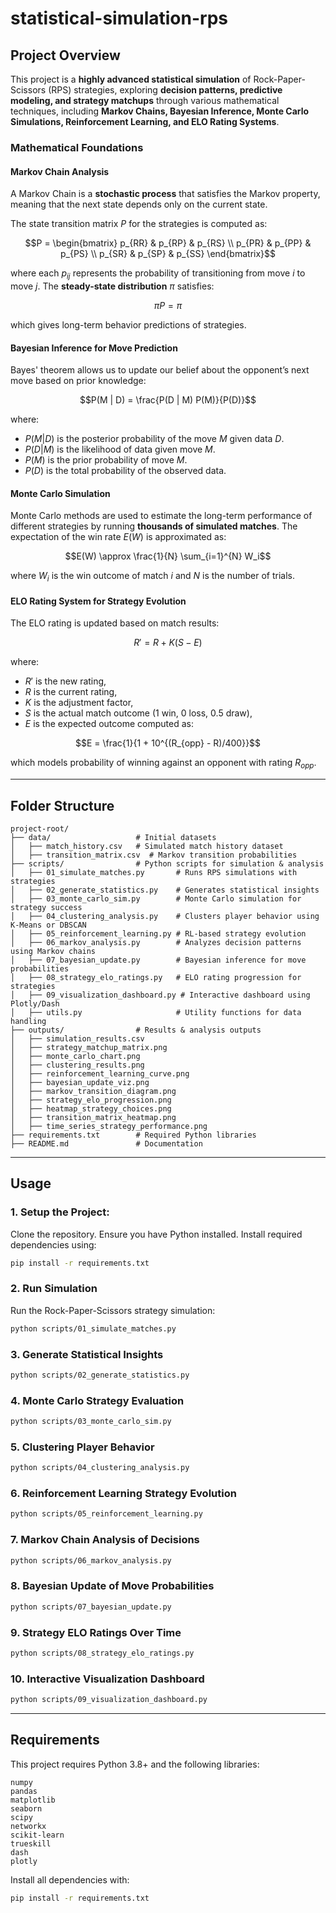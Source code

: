 # statistical-simulation-rps

## Project Overview

This project is a **highly advanced statistical simulation** of Rock-Paper-Scissors (RPS) strategies, exploring **decision patterns, predictive modeling, and strategy matchups** through various mathematical techniques, including **Markov Chains, Bayesian Inference, Monte Carlo Simulations, Reinforcement Learning, and ELO Rating Systems**.

### **Mathematical Foundations**

#### **Markov Chain Analysis**
A Markov Chain is a **stochastic process** that satisfies the Markov property, meaning that the next state depends only on the current state.

The state transition matrix $P$ for the strategies is computed as:

$$P = \begin{bmatrix} p_{RR} & p_{RP} & p_{RS} \\ p_{PR} & p_{PP} & p_{PS} \\ p_{SR} & p_{SP} & p_{SS} \end{bmatrix}$$

where each $p_{ij}$ represents the probability of transitioning from move $i$ to move $j$. The **steady-state distribution** $\pi$ satisfies:

$$\pi P = \pi$$

which gives long-term behavior predictions of strategies.

#### **Bayesian Inference for Move Prediction**
Bayes' theorem allows us to update our belief about the opponent’s next move based on prior knowledge:

$$P(M | D) = \frac{P(D | M) P(M)}{P(D)}$$

where:
- $P(M | D)$ is the posterior probability of the move $M$ given data $D$.
- $P(D | M)$ is the likelihood of data given move $M$.
- $P(M)$ is the prior probability of move $M$.
- $P(D)$ is the total probability of the observed data.

#### **Monte Carlo Simulation**
Monte Carlo methods are used to estimate the long-term performance of different strategies by running **thousands of simulated matches**. The expectation of the win rate $E(W)$ is approximated as:

$$E(W) \approx \frac{1}{N} \sum_{i=1}^{N} W_i$$

where $W_i$ is the win outcome of match $i$ and $N$ is the number of trials.

#### **ELO Rating System for Strategy Evolution**
The ELO rating is updated based on match results:

$$R' = R + K (S - E)$$

where:
- $R'$ is the new rating,
- $R$ is the current rating,
- $K$ is the adjustment factor,
- $S$ is the actual match outcome (1 win, 0 loss, 0.5 draw),
- $E$ is the expected outcome computed as:

$$E = \frac{1}{1 + 10^{(R_{opp} - R)/400}}$$

which models probability of winning against an opponent with rating $R_{opp}$.

---

## Folder Structure

```
project-root/
├── data/                   # Initial datasets
│   ├── match_history.csv   # Simulated match history dataset
│   ├── transition_matrix.csv  # Markov transition probabilities
├── scripts/                # Python scripts for simulation & analysis
│   ├── 01_simulate_matches.py       # Runs RPS simulations with strategies
│   ├── 02_generate_statistics.py    # Generates statistical insights
│   ├── 03_monte_carlo_sim.py        # Monte Carlo simulation for strategy success
│   ├── 04_clustering_analysis.py    # Clusters player behavior using K-Means or DBSCAN
│   ├── 05_reinforcement_learning.py # RL-based strategy evolution
│   ├── 06_markov_analysis.py        # Analyzes decision patterns using Markov chains
│   ├── 07_bayesian_update.py        # Bayesian inference for move probabilities
│   ├── 08_strategy_elo_ratings.py   # ELO rating progression for strategies
│   ├── 09_visualization_dashboard.py # Interactive dashboard using Plotly/Dash
│   ├── utils.py                     # Utility functions for data handling
├── outputs/                # Results & analysis outputs
│   ├── simulation_results.csv
│   ├── strategy_matchup_matrix.png
│   ├── monte_carlo_chart.png
│   ├── clustering_results.png
│   ├── reinforcement_learning_curve.png
│   ├── bayesian_update_viz.png
│   ├── markov_transition_diagram.png
│   ├── strategy_elo_progression.png
│   ├── heatmap_strategy_choices.png
│   ├── transition_matrix_heatmap.png
│   ├── time_series_strategy_performance.png
├── requirements.txt        # Required Python libraries
├── README.md               # Documentation
```

---

## Usage

### **1. Setup the Project:**
Clone the repository.
Ensure you have Python installed.
Install required dependencies using:
```bash
pip install -r requirements.txt
```

### **2. Run Simulation**
Run the Rock-Paper-Scissors strategy simulation:
```bash
python scripts/01_simulate_matches.py
```

### **3. Generate Statistical Insights**
```bash
python scripts/02_generate_statistics.py
```

### **4. Monte Carlo Strategy Evaluation**
```bash
python scripts/03_monte_carlo_sim.py
```

### **5. Clustering Player Behavior**
```bash
python scripts/04_clustering_analysis.py
```

### **6. Reinforcement Learning Strategy Evolution**
```bash
python scripts/05_reinforcement_learning.py
```

### **7. Markov Chain Analysis of Decisions**
```bash
python scripts/06_markov_analysis.py
```

### **8. Bayesian Update of Move Probabilities**
```bash
python scripts/07_bayesian_update.py
```

### **9. Strategy ELO Ratings Over Time**
```bash
python scripts/08_strategy_elo_ratings.py
```

### **10. Interactive Visualization Dashboard**
```bash
python scripts/09_visualization_dashboard.py
```

---

## Requirements

This project requires Python 3.8+ and the following libraries:

```
numpy
pandas
matplotlib
seaborn
scipy
networkx
scikit-learn
trueskill
dash
plotly
```

Install all dependencies with:
```bash
pip install -r requirements.txt
```